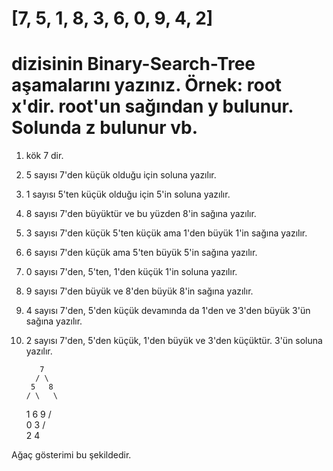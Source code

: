 # [7, 5, 1, 8, 3, 6, 0, 9, 4, 2]

# dizisinin Binary-Search-Tree aşamalarını yazınız. Örnek: root x'dir. root'un sağından y bulunur. Solunda z bulunur vb.

1. kök 7 dir.
2. 5 sayısı 7'den küçük olduğu için soluna yazılır.
3. 1 sayısı 5'ten küçük olduğu için 5'in soluna yazılır.
4. 8 sayısı 7'den büyüktür ve bu yüzden 8'in sağına yazılır.
5. 3 sayısı 7'den küçük 5'ten küçük ama 1'den büyük 1'in sağına yazılır.
6. 6 sayısı 7'den küçük ama 5'ten büyük 5'in sağına yazılır.
7. 0 sayısı 7'den, 5'ten, 1'den küçük 1'in soluna yazılır.
8. 9 sayısı 7'den büyük ve 8'den büyük 8'in sağına yazılır.
9. 4 sayısı 7'den, 5'den küçük devamında da 1'den ve 3'den büyük 3'ün sağına yazılır.
10. 2 sayısı 7'den, 5'den küçük, 1'den büyük ve 3'den küçüktür. 3'ün soluna yazılır.

           7
          / \
         5   8
        / \   \
       1   6   9
      / \
     0   3 
        / \
       2    4
       
 Ağaç gösterimi bu şekildedir.
